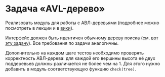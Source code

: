 # Задача «AVL-дерево»

Реализовать модуль для работы с АВЛ-деревьями (подробнее можно посмотреть в
лекции и в <a href="https://ru.wikipedia.org/wiki/АВЛ-дерево">вики</a>).

Интерфейс должен быть идентичен обычному дереву поиска (см. <a href="https://opk.afti.ru/tasks/binarnoe-derevo-poiska-bst">вот
эту задачу</a>). Все требования по задачи аналогичны.

Дополнительно на каждом шаге тестов необходимо проверять корректность
АВЛ-дерева: для каждой его вершины высота её двух поддеревьев должны
различается не более чем на 1. Для этого нужно добавить в модуль
соответствующую функцию `check(tree)`.
